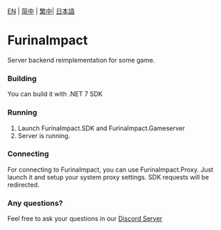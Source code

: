 [EN](README.md) | [简中](docs/README_zh-CN.md) | [繁中](docs/README_zh-TW.md)| [日本語](docs/README_ja-JP.md)

# FurinaImpact
Server backend reimplementation for some game.

### Building
You can build it with .NET 7 SDK

### Running
1. Launch FurinaImpact.SDK and FurinaImpact.Gameserver
2. Server is running.

### Connecting
For connecting to FurinaImpact, you can use FurinaImpact.Proxy. Just launch it and setup your system proxy settings. SDK requests will be redirected.

### Any questions?
Feel free to ask your questions in our [Discord Server](https://discord.gg/sHZuMpCpVw)
